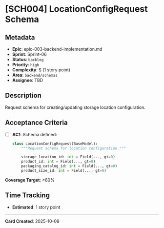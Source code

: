 # [SCH004] LocationConfigRequest Schema

## Metadata

- **Epic**: epic-003-backend-implementation.md
- **Sprint**: Sprint-06
- **Status**: `backlog`
- **Priority**: `high`
- **Complexity**: S (1 story point)
- **Area**: `backend/schemas`
- **Assignee**: TBD

## Description

Request schema for creating/updating storage location configuration.

## Acceptance Criteria

- [ ] **AC1**: Schema defined:
  ```python
  class LocationConfigRequest(BaseModel):
      """Request schema for location configuration."""

      storage_location_id: int = Field(..., gt=0)
      product_id: int = Field(..., gt=0)
      packaging_catalog_id: int = Field(..., gt=0)
      product_size_id: int = Field(..., gt=0)
  ```

**Coverage Target**: ≥80%

## Time Tracking

- **Estimated**: 1 story point

---

**Card Created**: 2025-10-09
